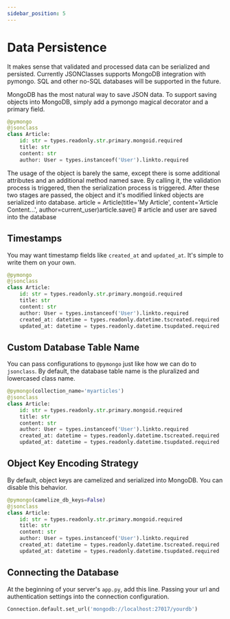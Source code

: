 ```yaml
---
sidebar_position: 5
---
```


# Data Persistence

It makes sense that validated and processed data can be serialized and persisted. Currently JSONClasses supports MongoDB integration with pymongo. SQL and other no-SQL databases will be supported in the future.

MongoDB has the most natural way to save JSON data. To support saving objects into MongoDB, simply add a pymongo magical decorator and a primary field.
```python
@pymongo
@jsonclass
class Article:
    id: str = types.readonly.str.primary.mongoid.required
    title: str
    content: str
    author: User = types.instanceof('User').linkto.required
```
The usage of the object is barely the same, except there is some additional attributes and an additional method named save. By calling it, the validation process is triggered, then the serialization process is triggered. After these two stages are passed, the object and it's modified linked objects are serialized into database.
article = Article(title='My Article', content='Article Content...', author=current_user)article.save() # article and user are saved into the database

## Timestamps
You may want timestamp fields like `created_at` and `updated_at`. It's simple to write them on your own.
```python
@pymongo
@jsonclass
class Article:
    id: str = types.readonly.str.primary.mongoid.required
    title: str
    content: str
    author: User = types.instanceof('User').linkto.required
    created_at: datetime = types.readonly.datetime.tscreated.required
    updated_at: datetime = types.readonly.datetime.tsupdated.required
```

## Custom Database Table Name
You can pass configurations to `@pymongo` just like how we can do to `jsonclass`. By default, the database table name is the pluralized and lowercased class name.
```python
@pymongo(collection_name='myarticles')
@jsonclass
class Article:
    id: str = types.readonly.str.primary.mongoid.required
    title: str
    content: str
    author: User = types.instanceof('User').linkto.required
    created_at: datetime = types.readonly.datetime.tscreated.required
    updated_at: datetime = types.readonly.datetime.tsupdated.required
```
## Object Key Encoding Strategy

By default, object keys are camelized and serialized into MongoDB. You can disable this behavior.
```python
@pymongo(camelize_db_keys=False)
@jsonclass
class Article:
    id: str = types.readonly.str.primary.mongoid.required
    title: str
    content: str
    author: User = types.instanceof('User').linkto.required
    created_at: datetime = types.readonly.datetime.tscreated.required
    updated_at: datetime = types.readonly.datetime.tsupdated.required
```

## Connecting the Database
At the beginning of your server's `app.py`, add this line. Passing your url and authentication settings into the connection configuration.
```python
Connection.default.set_url('mongodb://localhost:27017/yourdb')
```
